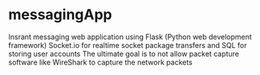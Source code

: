 # messagingApp
Insrant messaging web application 
using Flask (Python web development framework)
Socket.io for realtime socket package transfers 
and SQL for storing user accounts 
The ultimate goal is to not allow packet capture software like WireShark to capture the network packets 
